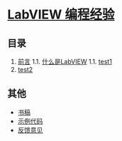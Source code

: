 # [LabVIEW 编程经验]()





## 目录

1. [前言](#docs/preface)
1.1. [什么是LabVIEW](#docs/introduction)
1.1. [test1](#docs/test1)
1. [test2](#docs/test2)


## 其他
- [书稿](https://github.com/ruanqizhen/labview_book/tree/main/docs)
- [示例代码](https://github.com/ruanqizhen/labview_book/tree/main/code)
- [反馈意见](https://github.com/ruanqizhen/labview_book/issues)
